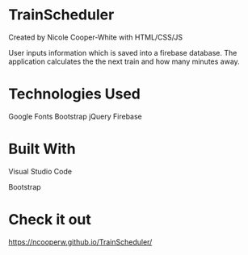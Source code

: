 # TrainScheduler

Created by Nicole Cooper-White with HTML/CSS/JS

User inputs information which is saved into a firebase database. The application calculates the the next train and how many minutes away.

# Technologies Used
Google Fonts
Bootstrap
jQuery
Firebase

# Built With
Visual Studio Code

Bootstrap

# Check it out
https://ncooperw.github.io/TrainScheduler/
